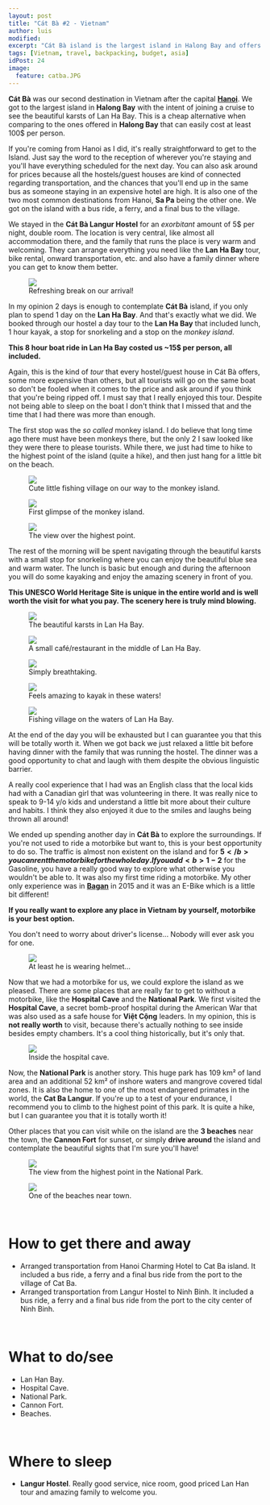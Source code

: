 ```yaml
---
layout: post
title: "Cát Bà #2 - Vietnam"
author: luis
modified:
excerpt: "Cát Bà island is the largest island in Halong Bay and offers a cheap and less touristic way to visit the karsts on Lan Ha Bay."
tags: [Vietnam, travel, backpacking, budget, asia]
idPost: 24
image:
  feature: catba.JPG
---
```


<b>Cát Bà</b> was our second destination in Vietnam after the capital <b><a href="{{site.url}}/Hanoi" target="_blank">Hanoi</a></b>. We got to the largest island in <b>Halong Bay</b> with the intent of joining a cruise to see the beautiful karsts of Lan Ha Bay. This is a cheap alternative when comparing to the ones offered in <b>Halong Bay</b> that can easily cost at least 100$ per person.

If you're coming from Hanoi as I did, it's really straightforward to get to the Island. Just say the word to the reception of wherever you're staying and you'll have everything scheduled for the next day. You can also ask around for prices because all the hostels/guest houses are kind of connected regarding transportation, and the chances that you'll end up in the same bus as someone staying in an expensive hotel are high. It is also one of the two most common destinations from Hanoi, <b>Sa Pa</b> being the other one. We got on the island with a bus ride, a ferry, and a final bus to the village.

We stayed in the <b>Cát Bà Langur Hostel</b> for an <i>exorbitant</i> amount of 5$ per night, double room. The location is very central, like almost all accommodation there, and the family that runs the place is very warm and welcoming. They can arrange everything you need like the <b>Lan Ha Bay</b> tour, bike rental, onward transportation, etc. and also have a family dinner where you can get to know them better.

<figure>
	<a href="../images/vietnam/catba/catba1.JPG"><img src="../images/vietnam/catba/catba1.JPG"></a>
	<figcaption>Refreshing break on our arrival!</figcaption>
</figure>

In my opinion 2 days is enough to contemplate <b>Cát Bà</b> island, if you only plan to spend 1 day on the <b>Lan Ha Bay</b>. And that's exactly what we did. We booked through our hostel a day tour to the <b>Lan Ha Bay</b> that included lunch, 1 hour kayak, a stop for snorkeling and a stop on the <i>monkey island</i>.

<b><highlight><middle>This 8 hour boat ride in Lan Ha Bay costed us ~15$ per person, all included.</middle></highlight></b>

Again, this is the kind of <i>tour</i> that every hostel/guest house in Cát Bà offers, some more expensive than others, but all tourists will go on the same boat so don't be fooled when it comes to the price and ask around if you think that you're being ripped off. I must say that I really enjoyed this tour. Despite not being able to sleep on the boat I don't think that I missed that and the time that I had there was more than enough.

The first stop was the <i>so called</i> monkey island. I do believe that long time ago there must have been monkeys there, but the only 2 I saw looked like they were there to please tourists. While there, we just had time to hike to the highest point of the island (quite a hike), and then just hang for a little bit on the beach.

<figure>
	<a href="../images/vietnam/catba/catba2.JPG"><img src="../images/vietnam/catba/catba2.JPG"></a>
	<figcaption>Cute little fishing village on our way to the monkey island.</figcaption>
</figure>

<figure>
	<a href="../images/vietnam/catba/catba3.JPG"><img src="../images/vietnam/catba/catba3.JPG"></a>
	<figcaption>First glimpse of the monkey island.</figcaption>
</figure>

<figure>
	<a href="../images/vietnam/catba/catba4.JPG"><img src="../images/vietnam/catba/catba4.JPG"></a>
	<figcaption>The view over the highest point.</figcaption>
</figure>

The rest of the morning will be spent navigating through the beautiful karsts with a small stop for snorkeling where you can enjoy the beautiful blue sea and warm water. The lunch is basic but enough and during the afternoon you will do some kayaking and enjoy the amazing scenery in front of you.

<b><highlight><middle>This UNESCO World Heritage Site is unique in the entire world and is well worth the visit for what you pay. The scenery here is truly mind blowing.</middle></highlight></b>

<figure>
	<a href="../images/vietnam/catba/catba5.JPG"><img src="../images/vietnam/catba/catba5.JPG"></a>
	<figcaption>The beautiful karsts in Lan Ha Bay.</figcaption>
</figure>

<figure>
	<a href="../images/vietnam/catba/catba6.JPG"><img src="../images/vietnam/catba/catba6.JPG"></a>
	<figcaption>A small café/restaurant in the middle of Lan Ha Bay.</figcaption>
</figure>

<figure>
	<a href="../images/vietnam/catba/catba7.JPG"><img src="../images/vietnam/catba/catba7.JPG"></a>
	<figcaption>Simply breathtaking.</figcaption>
</figure>

<figure>
	<a href="../images/vietnam/catba/catba8.JPG"><img src="../images/vietnam/catba/catba8.JPG"></a>
	<figcaption>Feels amazing to kayak in these waters!</figcaption>
</figure>

<figure>
	<a href="../images/vietnam/catba/catba9.JPG"><img src="../images/vietnam/catba/catba9.JPG"></a>
	<figcaption>Fishing village on the waters of Lan Ha Bay.</figcaption>
</figure>

At the end of the day you will be exhausted but I can guarantee you that this will be totally worth it. When we got back we just relaxed a little bit before having dinner with the family that was running the hostel. The dinner was a good opportunity to chat and laugh with them despite the obvious linguistic barrier.

A really cool experience that I had was an English class that the local kids had with a Canadian girl that was volunteering in there. It was really nice to speak to 9-14 y/o kids and understand a little bit more about their culture and habits. I think they also enjoyed it due to the smiles and laughs being thrown all around!

We ended up spending another day in <b>Cát Bà</b> to explore the surroundings. If you're not used to ride a motorbike but want to, this is your best opportunity to do so. The traffic is almost non existent on the island and for <b>5$</b> you can rent the motorbike for the whole day. If you add <b>1-2$</b> for the Gasoline, you have a really good way to explore what otherwise you wouldn't be able to.
It was also my first time riding a motorbike. My other only experience was in <b><a href="{{site.url}}/Land-of-Smiles-4/" target="_blank">Bagan</a></b> in 2015 and it was an E-Bike which is a little bit different!

<b><highlight><middle>If you really want to explore any place in Vietnam by yourself, motorbike is your best option.</middle></highlight></b>

You don't need to worry about driver's license... Nobody will ever ask you for one.

<figure>
	<a href="../images/vietnam/catba/catba10.JPG"><img src="../images/vietnam/catba/catba10.JPG"></a>
	<figcaption>At least he is wearing helmet...</figcaption>
</figure>

Now that we had a motorbike for us, we could explore the island as we pleased. There are some places that are really far to get to without a motorbike, like the <b>Hospital Cave</b> and the <b>National Park</b>. We first visited the <b>Hospital Cave</b>, a secret bomb-proof hospital during the American War that was also used as a safe house for <b>Việt Cộng</b> leaders. In my opinion, this is <b>not really worth</b> to visit, because there's actually nothing to see inside besides empty chambers. It's a cool thing historically, but it's only that.

<figure>
	<a href="../images/vietnam/catba/catba11.JPG"><img src="../images/vietnam/catba/catba11.JPG"></a>
	<figcaption>Inside the hospital cave.</figcaption>
</figure>

Now, the <b>National Park</b> is another story. This huge park has 109 km² of land area and an additional 52 km² of inshore waters and mangrove covered tidal zones. It is also the home to one of the most endangered primates in the world, the <b>Cat Ba Langur</b>. If you're up to a test of your endurance, I recommend you to climb to the highest point of this park. It is quite a hike, but I can guarantee you that it is totally worth it!

Other places that you can visit while on the island are the <b>3 beaches</b> near the town, the <b>Cannon Fort</b> for sunset, or simply <b>drive around</b> the island and contemplate the beautiful sights that I'm sure you'll have!

<figure>
	<a href="../images/vietnam/catba/catba12.JPG"><img src="../images/vietnam/catba/catba12.JPG"></a>
	<figcaption>The view from the highest point in the National Park.</figcaption>
</figure>

<figure>
	<a href="../images/vietnam/catba/catba13.JPG"><img src="../images/vietnam/catba/catba13.JPG"></a>
	<figcaption>One of the beaches near town.</figcaption>
</figure>

<br>
<h1>How to get there and away</h1>
<ul>
<li>Arranged transportation from Hanoi Charming Hotel to Cat Ba island. It included a bus ride, a ferry and a final bus ride from the port to the village of Cat Ba.</li>
<li>Arranged transportation from Langur Hostel to Ninh Binh. It included a bus ride, a ferry and a final bus ride from the port to the city center of Ninh Binh.</li>
</ul>

<br>
<h1>What to do/see</h1>
<ul>
<li>Lan Han Bay.</li>
<li>Hospital Cave.</li>
<li>National Park.</li>
<li>Cannon Fort.</li>
<li>Beaches.</li>
</ul>

<br>
<h1>Where to sleep</h1>
<ul>
<li><b>Langur Hostel</b>. Really good service, nice room, good priced Lan Han tour and amazing family to welcome you.</li>
</ul>